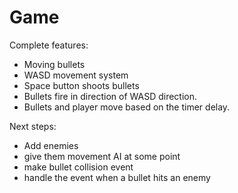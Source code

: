# Game


Complete features:
- Moving bullets
- WASD movement system
- Space button shoots bullets
- Bullets fire in direction of WASD direction.
- Bullets and player move based on the timer delay.


Next steps:
- Add enemies
- give them movement AI at some point
- make bullet collision event
- handle the event when a bullet hits an enemy

